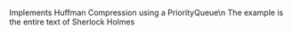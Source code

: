 Implements Huffman Compression using a PriorityQueue\n
The example is the entire text of Sherlock Holmes
